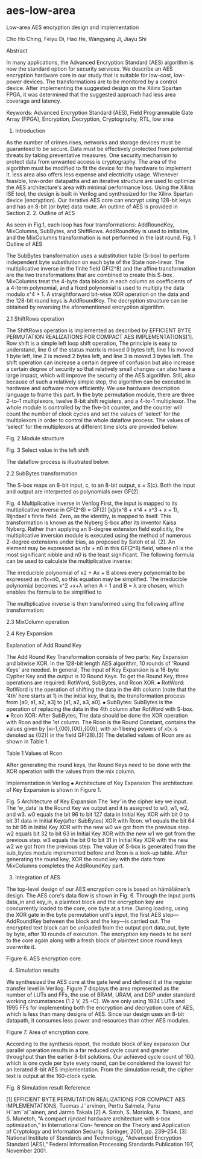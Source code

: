 # aes-low-area

Low-area AES encryption design and implementation

Cho Ho Ching, Feiyu Di, Hao He, Wangyang Ji, Jiayu Shi

Abstract

In many applications, the Advanced Encryption Standard (AES) algorithm is now the standard option for security services. We describe an AES encryption hardware core in our study that is suitable for low-cost, low-power devices. The transformations are to be monitored by a control device. After implementing the suggested design on the Xilinx Spartan FPGA, it was determined that the suggested approach had less area coverage and latency.

Keywords: Advanced Encryption Standard (AES), Field Programmable Gate Array (FPGA), Encryption, Decryption, Cryptography, RTL, low area

1. Introduction

As the number of crimes rises, networks and storage devices must be guaranteed to be secure. Data must be effectively protected from potential threats by taking preventative measures. One security mechanism to protect data from unwanted access is cryptography. The area of the algorithm must be modified to fit the device for the hardware to implement it. less area also offers less expense and electricity usage. Whenever feasible, low-order datapaths and an iterative structure are used to optimize the AES architecture's area with minimal performance loss. Using the Xilinx ISE tool, the design is built in Verilog and synthesized for the Xilinx Spartan device (encryption). 
Our iterative AES core can encrypt using 128-bit keys and has an 8-bit (or byte) data route. An outline of AES is provided in Section 2. 
2. Outline of AES

As seen in Fig.1, each loop has four transformations: AddRoundKey, MixColumns, SubBytes, and ShiftRows. AddRoundKey is used to initialize, and the MixColumns transformation is not performed in the last round. 
Fig. 1 Outline of AES

The SubBytes transformation uses a substitution table (S-box) to perform independent byte substitution on each byte of the State non-linear. The multiplicative inverse in the finite field GF(2^8) and the affine transformation are the two transformations that are combined to create this S-box. MixColumns treat the 4-byte data blocks in each column as coefficients of a 4-term polynomial, and a fixed polynomial is used to multiply the data modulo x^4 + 1. A straightforward bit-wise XOR operation on the data and the 128-bit round keys is AddRoundKey. The decryption structure can be obtained by reversing the aforementioned encryption algorithm.

2.1 ShiftRows operation

The ShiftRows operation is implemented as described by EFFICIENT BYTE PERMUTATION REALIZATIONS FOR COMPACT AES IMPLEMENTATIONS[1]. Row shift is a simple left loop shift operation, The principle is easy to understand, line 0 of the status matrix is moved 0 bytes left, line 1 is moved 1 byte left, line 2 is moved 2 bytes left, and line 3 is moved 3 bytes left. The shift operation can increase a certain degree of confusion but also increase a certain degree of security so that relatively small changes can also have a large impact, which will improve the security of the AES algorithm. Still, also because of such a relatively simple step, the algorithm can be executed in hardware and software more efficiently. We use hardware description language to frame this part.
In the byte permutation module, there are three 2-to-1 multiplexors, twelve 8-bit shift registers, and a 4-to-1 multiplexor. The whole module is controlled by the five-bit counter, and the counter will count the number of clock cycles and set the values of ‘select’ for the multiplexors in order to control the whole dataflow process. The values of ‘select’ for the multiplexors at different time slots are provided below.
 
Fig. 2 Module structure
 
Fig. 3 Select value in the left shift

The dataflow process is illustrated below.
 

2.2 SubBytes transformation

The S-box maps an 8-bit input, c, to an 8-bit output, s = S(c). Both the input and output are interpreted as polynomials over GF(2).
 
Fig. 4 Multiplicative inverse in Verilog
First, the input is mapped to its multiplicative inverse in GF(2^8) = GF(2) [x]/(x^8 + x^4 + x^3 + x + 1), Rijndael's finite field. Zero, as the identity, is mapped to itself. This transformation is known as the Nyberg S-box after its inventor Kaisa Nyberg. Rather than applying an 8-degree extension field explicitly, the multiplicative inversion module is executed using the method of numerous 2-degree extensions under bias, as proposed by Satoh et al. [2]. An element may be expressed as n1x + n0 in this GF(2^8) field, where n1 is the most significant nibble and n0 is the least significant. The following formula can be used to calculate the multiplicative inverse: 
 
The irreducible polynomial of x2 + Ax + B allows every polynomial to be expressed as n1x+n0, so this equation may be simplified. The irreducible polynomial becomes x^2 +x+λ when A = 1 and B = λ are chosen, which enables the formula to be simplified to 

The multiplicative inverse is then transformed using the following affine transformation:
 

2.3 MixColumn operation



2.4 Key Expansion

Explanation of Add Round Key

The Add Round Key Transformation consists of two parts: Key Expansion and bitwise XOR.
In the 128-bit length AES algorithm, 10 rounds of 'Round Keys' are needed. In general, The input of Key Expansion is a 16-byte Cypher Key and the output is 10 Round Keys. To get the Round Key, three operations are required: RotWord, SubBytes, and Rcon XOR.
⦁	RotWord:
RotWord is the operation of shifting the data in the 4th column (note that the ‘4th’ here starts at 1) in the initial key, that is, the transformation process from [a0, a1, a2, a3] to [a1, a2, a3, a0].
⦁	SubBytes:
SubBytes is the operation of replacing the data in the 4th column after RotWord with S-box.
⦁	Rcon XOR:
After SubBytes, The data should be done the XOR operation with Rcon and the 1st column.
The Rcon is the Round Constant, contains the values given by [xi-1,{00},{00},{00}], with xi-1 being powers of x(x is denoted as {02}) in the field GF(28).[3] The detailed values of Rcon are as shown in Table 1.
 
Table 1 Values of Rcon

After generating the round keys, the Round Keys need to be done with the XOR operation with the values from the mix column.

Implementation in Verilog
⦁	Architecture of Key Expansion
 The architecture of Key Expansion is shown in Figure 1. 
 
Fig. 5  Architecture of Key Expansion
The ‘key’ in the cipher key we input. The ‘w_data’ is the Round Key we output and it is assigned to w0, w1, w2, and w3. w0 equals the bit 96 to bit 127 data in Initial Key XOR with bit 0 to bit 31 data in Initial Key(after SubBytes) XOR with Rcon. w1 equals the bit 64 to bit 95 in Initial Key XOR with the new w0 we got from the previous step. w2 equals bit 32 to bit 63 in Initial Key XOR with the new w1 we got from the previous step. w3 equals the bit 0 to bit 31 in Initial Key XOR with the new w2 we got from the previous step. The value of S-box is generated from the sub_bytes module implemented before and Rcon is a look-up table. After generating the round key, XOR the round key with the data from MixColumns completes the AddRoundKey part.

3. Integration of AES

The top-level design of our AES encryption core is based on hämäläinen’s design. The AES core's data flow is shown in Fig. 6. Through the input ports data_in and key_in, a plaintext block and the encryption key are concurrently loaded to the core, one byte at a time. During loading, using the XOR gate in the byte permutation unit's input, the first AES step—AddRoundKey between the block and the key—is carried out. The encrypted text block can be unloaded from the output port data_out, byte by byte, after 10 rounds of execution. The encryption key needs to be sent to the core again along with a fresh block of plaintext since round keys overwrite it.
 
Figure 6. AES encryption core.

4. Simulation results

We synthesized the AES core at the gate level and defined it at the register transfer level in Verilog. Figure 7 displays the area represented as the number of LUTs and FFs, the use of BRAM, URAM, and DSP under standard working circumstances (1.2 V, 25 ◦C). We are only using 1934 LUTs and 1995 FFs for implementing both the encryption and decryption core of AES, which is less than many designs of AES. Since our design uses an 8-bit datapath, it consumes less power and resources than other AES modules.
 
Figure 7. Area of encryption core.

According to the synthesis report, the module block of key expansion
Our parallel operation results in a far reduced cycle count and greater throughput than the earlier 8-bit solutions. Our achieved cycle count of 160, which is one cycle per byte every round, can be considered the lowest for an iterated 8-bit AES implementation. From the simulation result, the cipher text is output at the 160-clock cycle.
 
Fig. 8 Simulation result
Reference

[1] EFFICIENT BYTE PERMUTATION REALIZATIONS FOR COMPACT AES IMPLEMENTATIONS, Tuomas J¨arvinen, Perttu Salmela, Panu H¨am¨al¨ainen, and Jarmo Takala
[2] A. Satoh, S. Morioka, K. Takano, and S. Munetoh, “A compact rijndael
hardware architecture with s-box optimization,” in International Con-
ference on the Theory and Application of Cryptology and Information
Security. Springer, 2001, pp. 239–254.
[3] National Institute of Standards and Technology, "Advanced Encryption Standard (AES)," Federal Information Processing Standards Publication 197, November 2001.
